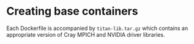 # Creating base containers

Each Dockerfile is accompanied by `titan-lib.tar.gz` which contains an appropriate version of Cray MPICH and NVIDIA driver libraries.